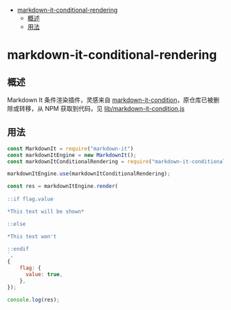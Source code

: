 
- [markdown-it-conditional-rendering](#markdown-it-conditional-rendering)
  - [概述](#概述)
  - [用法](#用法)

# markdown-it-conditional-rendering
## 概述

Markdown It 条件渲染插件，灵感来自 [markdown-it-condition](https://www.npmjs.com/package/markdown-it-condition)，原仓库已被删除或转移，从 NPM 获取到代码，见 [lib/markdown-it-condition.js](./lib/markdown-it-condition.js)

## 用法

```js
const MarkdownIt = require("markdown-it")
const markdownItEngine = new MarkdownIt();
const markdownItConditionalRendering = require("markdown-it-conditional-rendering");

markdownItEngine.use(markdownItConditionalRendering);

const res = markdownItEngine.render(
  `
::if flag.value

*This text will be shown*

::else

*This text won't

::endif
`,
{
    flag: {
      value: true,
    },
});

console.log(res);
```
